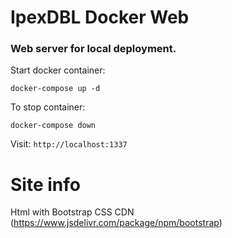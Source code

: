 # IpexDBL Docker Web

### Web server for local deployment.

Start docker container:

`docker-compose up -d`

To stop container:

`docker-compose down`

Visit: `http://localhost:1337`

# Site info

Html with Bootstrap CSS CDN (https://www.jsdelivr.com/package/npm/bootstrap)
